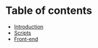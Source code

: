 # Table of contents

* [Introduction](README.md)
* [Scripts](scripts.md)
* [Front-end](frontend.md)

